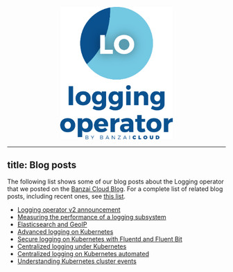 <p align="center"><img src="./img/lo.svg" width="260"></p>
<p align="center">


---
title: Blog posts
---

The following list shows some of our blog posts about the Logging operator that we posted on the [Banzai Cloud Blog](https://banzaicloud.com/blog/). For a complete list of related blog posts, including recent ones, see [this list](https://banzaicloud.com/tags/logging/).

- [Logging operator v2 announcement](https://banzaicloud.com/blog/logging-operator-v2/)
- [Measuring the performance of a logging subsystem](https://banzaicloud.com/blog/logging-operator-monitoring/)
- [Elasticsearch and GeoIP](https://banzaicloud.com/blog/logging-operator-efk/)
- [Advanced logging on Kubernetes](https://banzaicloud.com/blog/k8s-logging-advanced/)
- [Secure logging on Kubernetes with Fluentd and Fluent Bit](https://banzaicloud.com/blog/k8s-logging-tls/)
- [Centralized logging under Kubernetes](https://banzaicloud.com/blog/k8s-logging/)
- [Centralized logging on Kubernetes automated](https://banzaicloud.com/blog/k8s-logging-operator/)
- [Understanding Kubernetes cluster events](https://banzaicloud.com/blog/k8s-cluster-logging/)

